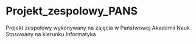 # Projekt_zespolowy_PANS
Projekt zespołowy wykonywany na zajęcia w Państwowej Akademii Nauk Stosowany na kierunku Informatyka
